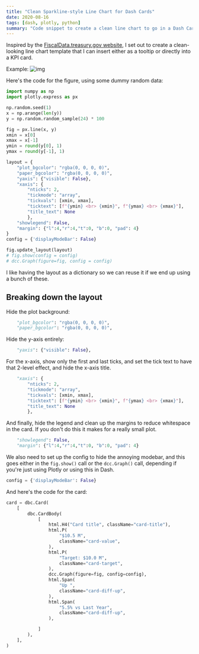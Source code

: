 ```yaml
---
title: "Clean Sparkline-style Line Chart for Dash Cards"
date: 2020-08-16
tags: [dash, plotly, python]
summary: "Code snippet to create a clean line chart to go in a Dash Card."
---
```

Inspired by the [FiscalData.treasury.gov website](https://fiscaldata.treasury.gov), I set out to create a clean-looking line chart template that I can insert either as a tooltip or directly into a KPI card. 

Example:
![img](/images/clean_line_chart.png)

Here's the code for the figure, using some dummy random data:

```python
import numpy as np
import plotly.express as px

np.random.seed(1)
x = np.arange(len(y))
y = np.random.random_sample(24) * 100

fig = px.line(x, y)
xmin = x[0]
xmax = x[-1]
ymin = round(y[0], 1)
ymax = round(y[-1], 1)

layout = {
    "plot_bgcolor": "rgba(0, 0, 0, 0)",
    "paper_bgcolor": "rgba(0, 0, 0, 0)",
    "yaxis": {"visible": False},
    "xaxis": {
        "nticks": 2, 
        "tickmode": "array",
        "tickvals": [xmin, xmax], 
        "ticktext": [f"{ymin} <br> {xmin}", f"{ymax} <br> {xmax}"],
        "title_text": None
        },
    "showlegend": False,
    "margin": {"l":4,"r":4,"t":0, "b":0, "pad": 4}
}
config = {'displayModeBar': False}

fig.update_layout(layout)
# fig.show(config = config)
# dcc.Graph(figure=fig, config = config)
```
I like having the layout as a dictionary so we can reuse it if we end up using a bunch of these.

## Breaking down the layout
Hide the plot background:
```python
    "plot_bgcolor": "rgba(0, 0, 0, 0)",
    "paper_bgcolor": "rgba(0, 0, 0, 0)",
```
Hide the y-axis entirely:
```python
    "yaxis": {"visible": False},
```
For the x-axis, show only the first and last ticks, and set the tick text to have that 2-level effect, and hide the x-axis title. 
```python
    "xaxis": {
        "nticks": 2, 
        "tickmode": "array",
        "tickvals": [xmin, xmax], 
        "ticktext": [f"{ymin} <br> {xmin}", f"{ymax} <br> {xmax}"],
        "title_text": None
        },
```
And finally, hide the legend and clean up the margins to reduce whitespace in the card. If you don't do this it makes for a really small plot. 
```python
    "showlegend": False,
    "margin": {"l":4,"r":4,"t":0, "b":0, "pad": 4}
```
We also need to set up the config to hide the annoying modebar, and this goes either in the `fig.show()` call or the `dcc.Graph()` call, depending if you're just using Plotly or using this in Dash.
```python
config = {'displayModeBar': False}
```

And here's the code for the card:
```python
card = dbc.Card(
    [
        dbc.CardBody(
            [
                html.H4("Card title", className="card-title"),
                html.P(
                    "$10.5 M",
                    className="card-value",
                ),
                html.P(
                    "Target: $10.0 M",
                    className="card-target",
                ),
                dcc.Graph(figure=fig, config=config),
                html.Span(
                    "Up ",
                    className="card-diff-up",
                ),
                html.Span(
                    "5.5% vs Last Year",
                    className="card-diff-up",
                ),

            ]
        ),
    ],
)
```
